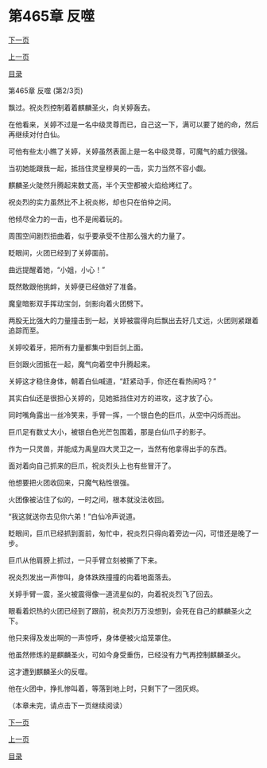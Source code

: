 <h1>第465章   反噬</h1>
            <div><p><a href="./1394_%E7%AC%AC465%E7%AB%A0_%E5%8F%8D%E5%99%AC.md">下一页</a></p><p><a href="./1392_%E7%AC%AC465%E7%AB%A0_%E5%8F%8D%E5%99%AC.md">上一页</a></p><p><a href="../">目录</a></p></div>
            <div><p>第465章   反噬 (第2/3页)</p><p>飘过。祝炎烈控制着着麒麟圣火，向关婷轰去。</p><p>在他看来，关婷不过是一名中级灵尊而已，自己这一下，满可以要了她的命，然后再继续对付白仙。</p><p>可他有些太小瞧了关婷，关婷虽然表面上是一名中级灵尊，可魔气的威力很强。</p><p>当初她能跟我一起，抵挡住灵皇穆昊的一击，实力当然不容小觑。</p><p>麒麟圣火陡然升腾起来数丈高，半个天空都被火焰给烤红了。</p><p>祝炎烈的实力虽然比不上祝炎彬，却也只在伯仲之间。</p><p>他倾尽全力的一击，也不是闹着玩的。</p><p>周围空间剧烈扭曲着，似乎要承受不住那么强大的力量了。</p><p>眨眼间，火团已经到了关婷面前。</p><p>曲远提醒着她，“小姐，小心！”</p><p>既然敢跟他挑衅，关婷便已经做好了准备。</p><p>魔皇暗影双手挥动宝剑，剑影向着火团劈下。</p><p>两股无比强大的力量撞击到一起，关婷被震得向后飘出去好几丈远，火团则紧跟着追踪而至。</p><p>关婷咬着牙，把所有力量都集中到巨剑上面。</p><p>巨剑跟火团抵在一起，魔气向着空中升腾起来。</p><p>关婷这才稳住身体，朝着白仙喊道，“赶紧动手，你还在看热闹吗？”</p><p>其实白仙还是很担心关婷的，见她抵挡住对方的进攻，这才放了心。</p><p>同时嘴角露出一丝冷笑来，手臂一挥，一个银白色的巨爪，从空中闪烁而出。</p><p>巨爪足有数丈大小，被银白色光芒包围着，那是白仙爪子的影子。</p><p>作为一只灵兽，并能成为禹皇四大灵卫之一，当然有他拿得出手的东西。</p><p>面对着向自己抓来的巨爪，祝炎烈头上也有些冒汗了。</p><p>他想要把火团收回来，只魔气粘性很强。</p><p>火团像被沾住了似的，一时之间，根本就没法收回。</p><p>“我这就送你去见你六弟！”白仙冷声说道。</p><p>眨眼间，巨爪已经抓到面前，匆忙中，祝炎烈只得向着旁边一闪，可惜还是晚了一步。</p><p>巨爪从他肩膀上抓过，一只手臂立刻被撕了下来。</p><p>祝炎烈发出一声惨叫，身体跌跌撞撞的向着地面落去。</p><p>关婷手臂一震，圣火被震得像一道流星似的，向着祝炎烈飞了回去。</p><p>眼看着炽热的火团已经到了跟前，祝炎烈万万没想到，会死在自己的麒麟圣火之下。</p><p>他只来得及发出啊的一声惊呼，身体便被火焰笼罩住。</p><p>他虽然修炼的是麒麟圣火，可如今身受重伤，已经没有力气再控制麒麟圣火。</p><p>这才遭到麒麟圣火的反噬。</p><p>他在火团中，挣扎惨叫着，等落到地上时，只剩下了一团灰烬。</p><p>（本章未完，请点击下一页继续阅读）</p></div>
            <div><p><a href="./1394_%E7%AC%AC465%E7%AB%A0_%E5%8F%8D%E5%99%AC.md">下一页</a></p><p><a href="./1392_%E7%AC%AC465%E7%AB%A0_%E5%8F%8D%E5%99%AC.md">上一页</a></p><p><a href="../">目录</a></p></div>